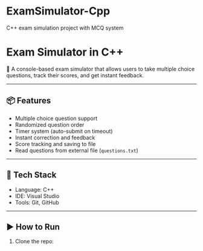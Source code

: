 # ExamSimulator-Cpp
C++ exam simulation project with MCQ system
# Exam Simulator in C++

🚀 A console-based exam simulator that allows users to take multiple choice questions, track their scores, and get instant feedback.

---

## 📦 Features

- Multiple choice question support
- Randomized question order
- Timer system (auto-submit on timeout)
- Instant correction and feedback
- Score tracking and saving to file
- Read questions from external file (`questions.txt`)

---

## 🧰 Tech Stack

- Language: C++
- IDE: Visual Studio
- Tools: Git, GitHub

---

## ▶️ How to Run

1. Clone the repo:
